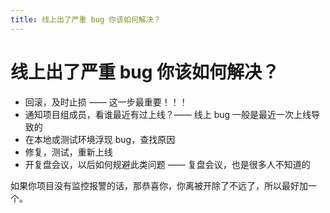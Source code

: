 ```yaml
---
title: 线上出了严重 bug 你该如何解决？
---
```


# 线上出了严重 bug 你该如何解决？

- 回滚，及时止损 —— 这一步最重要！！！
- 通知项目组成员，看谁最近有过上线？—— 线上 bug 一般是最近一次上线导致的
- 在本地或测试环境浮现 bug，查找原因
- 修复，测试，重新上线
- 开复盘会议，以后如何规避此类问题 —— 复盘会议，也是很多人不知道的

如果你项目没有监控报警的话，那恭喜你，你离被开除了不远了，所以最好加一个。
